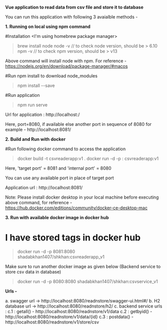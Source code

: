 **Vue application to read data from csv file and store it to database**

You can run this application with following 3 avaialble methods -

**1. Running on local using npm command**

#Installation <I'm using homebrew package manager>
> brew install node
> node -v          // to check node version, should be > 6.10
> npm -v           // to check npm version, should be > v13

Above command will install node with npm. For reference - https://nodejs.org/en/download/package-manager/#macos

#Run npm install to download node_modules
> npm install --save

#Run application 
> npm run serve


Url for application : http://localhost:<port>/

Here, port=8080, if available else another port in sequence of 8080 for example - http://localhost:8081/


**2. Build and Run with docker**

#Run following docker command to access the application 

> docker build -t csvreaderapp:v1 .
> docker run -d -p <target port>:<internal port> csvreaderapp:v1

Here, 'target port' = 8081 and 'internal port' = 8080

You can use any available port in place of target port

Application url : http://localhost:8081/

Note: Please install docker desktop in your local machine before executing above command, for reference - https://hub.docker.com/editions/community/docker-ce-desktop-mac


**3. Run with available docker image in docker hub**

# I have stored tags in docker hub 

> docker run -d -p 8081:8080 shadabkhan1407/shkhan:csvreaderapp_v1

Make sure to run another docker image as given below (Backend service to store csv data in database)

> docker run -d -p 8080:8080 shadabkhan1407/shkhan:csvservice_v1

**Urls -**

a. swagger url -> http://localhost:8080/readnstore/swagger-ui.html#/
b. H2 database url -> http://localhost:8080/readnstore/h2/
c. backend service urls :
    c.1 :  getall()   - http://localhost:8080/readnstore/v1/data
    c.2 :  getbyid()  - http://localhost:8080/readnstore/v1/data/{id}
    c.3 :  postdata() - http://localhost:8080/readnstore/v1/store/csv

